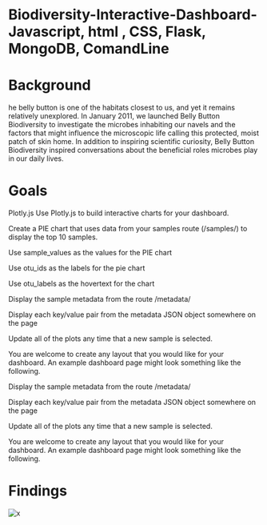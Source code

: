# Biodiversity-Interactive-Dashboard- Javascript, html , CSS, Flask, MongoDB, ComandLine 


# Background

he belly button is one of the habitats closest to us, and yet it remains relatively unexplored. In January 2011, we launched Belly Button Biodiversity to investigate the microbes inhabiting our navels and the factors that might influence the microscopic life calling this protected, moist patch of skin home. In addition to inspiring scientific curiosity, Belly Button Biodiversity inspired conversations about the beneficial roles microbes play in our daily lives.

# Goals

Plotly.js
Use Plotly.js to build interactive charts for your dashboard.


Create a PIE chart that uses data from your samples route (/samples/<sample>) to display the top 10 samples.


Use sample_values as the values for the PIE chart


Use otu_ids as the labels for the pie chart


Use otu_labels as the hovertext for the chart

Display the sample metadata from the route /metadata/<sample>

Display each key/value pair from the metadata JSON object somewhere on the page



Update all of the plots any time that a new sample is selected.


You are welcome to create any layout that you would like for your dashboard. An example dashboard page might look something like the following.

Display the sample metadata from the route /metadata/<sample>

Display each key/value pair from the metadata JSON object somewhere on the page


Update all of the plots any time that a new sample is selected.


You are welcome to create any layout that you would like for your dashboard. An example dashboard page might look something like the following.


# Findings

![x]("biodiversity.png")
